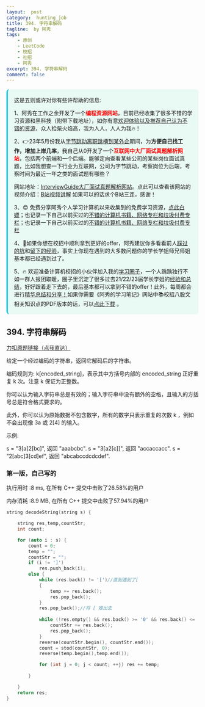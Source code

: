 ```yaml
---
layout:  post
category:  hunting_job
title: 394. 字符串解码
tagline:  by 阿秀
tags:
    - 原创
    - LeetCode
    - 校招
    - 社招
    - 阿秀
excerpt: 394. 字符串解码
comment: false
---
```




<div style="border-color: #24C6DC;
            background-color: #e9f9f3;         
            margin: 1rem 0;
        padding: .25rem 1rem;
        border-left-width: .3rem;
        border-left-style: solid;
        border-radius: .5rem;
        color: inherit;">
  <p>这是五则或许对你有些许帮助的信息:</p>
<p>1、阿秀在工作之余开发了一个<span style="font-weight:bold;color:red">编程资源网站</span>，目前已经收集了很多不错的学习资源和黑科技（附带下载地址），如你有意<a href="https://www.cxypron.com/home" target="_blank">欢迎体验以及推荐自己认为不错的资源</a>，众人拾柴火焰高，我为人人，人人为我🔥！</p>  <p>2、👉23年5月份我从<a style="text-decoration: underline" href="https://mp.weixin.qq.com/s/zKItpGwIkHKK4g2aOlL2rA" target="_blank">字节跳动离职跳槽到某外企</a>期间，为<span style="font-weight:bold">方便自己找工作，增加上岸几率</span>，我自己从0开发了一个<span style="font-weight:bold;color:red">互联网中大厂面试真题解析网站</span>，包括两个前端和一个后端。能够定向查看某些公司的某些岗位面试真题，比如我想查一下行业为互联网，公司为字节跳动，考察岗位为后端，考察时间为最近一年之类的面试题有哪些？
<div align="center">
</div>网站地址：<a style="text-decoration: underline" href="https://top.interviewguide.cn/" target="_blank">InterviewGuide大厂面试真题解析网站</a>。点此可以查看该网站的视频介绍：<a style="text-decoration: underline" href="https://www.bilibili.com/video/BV1f94y1C7BL" target="_blank">B站视频讲解</a>   如果可以的话求个B站三连，感谢！
  </p>
  <p>3、😍
    免费分享阿秀个人学习计算机以来收集到的免费学习资源，<a style="text-decoration: underline" href="/notes/07-resources/01-free/01-introduce.html" target="_blank">点此白嫖</a>；也记录一下自己以前买过的<a style="text-decoration: underline" href="/notes/07-resources/02-precious.html" target="_blank">不错的计算机书籍、网络专栏和垃圾付费专栏</a>；也记录一下自己以前买过的<a style="text-decoration: underline" href="/notes/07-resources/02-precious.html" target="_blank">不错的计算机书籍、网络专栏和垃圾付费专栏</a>
  </p>
  <p>4、🚀如果你想在校招中顺利拿到更好的offer，阿秀建议你多看看前人<a style="text-decoration: underline" href="https://www.yuque.com/tuobaaxiu/httmmc/npg1k81zeq4wfpyz" target="_blank">踩过的坑</a>和<a style="text-decoration: underline"  target="_blank" href="https://www.yuque.com/tuobaaxiu/httmmc/gge9ppd0mbu2d3dp">留下的经验</a>，事实上你现在遇到的大多数问题你的学长学姐师兄师姐基本都已经遇到过了。
  </p>
  <p>5、🔥 欢迎准备计算机校招的小伙伴加入我的<a  style="text-decoration: underline" href="https://www.yuque.com/tuobaaxiu/httmmc/xg0otqvc17wfx4u9" target="_blank">学习圈子</a>，一个人踽踽独行不如一群人报团取暖，圈子里沉淀了很多过去21/22/23届学长学姐的<a  style="text-decoration: underline" href="https://www.yuque.com/tuobaaxiu/httmmc/gge9ppd0mbu2d3dp" target="_blank">经验和总结</a>，好好跟着走下去的，最后基本都可以拿到不错的offer！此外，每周都会进行<a  style="text-decoration: underline" href="https://www.yuque.com/tuobaaxiu/httmmc/npg1k81zeq4wfpyz" target="_blank">精华总结和分享！</a>如果你需要《阿秀的学习笔记》网站中📚︎校招八股文相关知识点的PDF版本的话，可以<a style="text-decoration: underline" href="https://www.yuque.com/tuobaaxiu/httmmc/qs0yn66apvkzw0ps" target="_blank">点此下载</a> 。</p>   </div>




## 394. 字符串解码

[力扣原题链接（点我直达）](https://leetcode-cn.com/problems/decode-string/)

给定一个经过编码的字符串，返回它解码后的字符串。

编码规则为: k[encoded_string]，表示其中方括号内部的 encoded_string 正好重复 k 次。注意 k 保证为正整数。

你可以认为输入字符串总是有效的；输入字符串中没有额外的空格，且输入的方括号总是符合格式要求的。

此外，你可以认为原始数据不包含数字，所有的数字只表示重复的次数 k ，例如不会出现像 3a 或 2[4] 的输入。

示例:

s = "3[a]2[bc]", 返回 "aaabcbc".
s = "3[a2[c]]", 返回 "accaccacc".
s = "2[abc]3[cd]ef", 返回 "abcabccdcdcdef".



### 第一版，自己写的

执行用时 :8 ms, 在所有 C++ 提交中击败了26.58%的用户

内存消耗 :8.9 MB, 在所有 C++ 提交中击败了57.94%的用户

```c++
string decodeString(string s) {

	string res,temp,countStr;
	int count;

	for (auto i : s) {
		count = 0;
		temp = "";
		countStr = "";
		if (i != ']')
			res.push_back(i);
		else {
			while (res.back() != '[')//直到遇到了[
			{
				temp += res.back();
				res.pop_back();
			}
			res.pop_back();//将 [ 推出去
			
			while (!res.empty() && res.back() >= '0' && res.back() <= '9') {
				countStr += res.back();
				res.pop_back();			
			}
			reverse(countStr.begin(), countStr.end());
			count = stod(countStr, 0);
			reverse(temp.begin(),temp.end());

			for (int j = 0; j < count; ++j) res += temp;
			
		}

	}
	return res;
}
```

